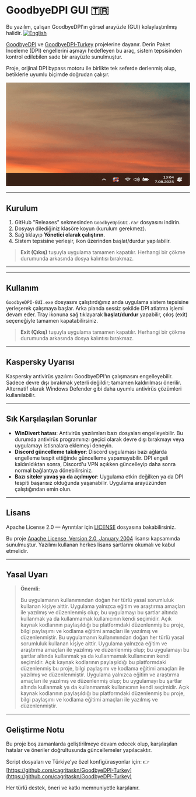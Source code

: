# GoodbyeDPI GUI 🇹🇷

Bu yazılım, çalışan GoodbyeDPI'ın görsel arayüzle (GUI) kolaylaştırılmış halidir. <a href="README.en.md"><img src="https://flagcdn.com/w40/gb.png" height="18" alt="English"/></a>

[GoodbyeDPI](https://github.com/ValdikSS/GoodbyeDPI) ve [GoodbyeDPI-Turkey](https://github.com/cagritaskn/GoodbyeDPI-Turkey) projelerine dayanır. Derin Paket İnceleme (DPI) engellerini aşmayı hedefleyen bu araç, sistem tepsisinden kontrol edilebilen sade bir arayüzle sunulmuştur.

Proje, orijinal DPI bypass motoru ile birlikte tek seferde derlenmiş olup, betiklerle uyumlu biçimde doğrudan çalışır.

<img src="GUI.gif" width="800" alt="Uygulama Gösterimi"/>

---

## Kurulum

1. GitHub "Releases" sekmesinden `GoodbyeDpiGUI.rar` dosyasını indirin.
2. Dosyayı dilediğiniz klasöre koyun (kurulum gerekmez).
3. Sağ tıklayıp **Yönetici olarak çalıştırın**.
4. Sistem tepsisine yerleşir, ikon üzerinden başlat/durdur yapılabilir.


> **Exit (Çıkış)** tuşuyla uygulama tamamen kapatılır. Herhangi bir çökme durumunda arkasında dosya kalıntısı bırakmaz.

---

---





## Kullanım

`GoodbyeDPI-GUI.exe` dosyasını çalıştırdığınız anda uygulama sistem tepsisine yerleşerek çalışmaya başlar. Arka planda sessiz şekilde DPI atlatma işlemi devam eder. Tray ikonuna sağ tıklayarak **başlat/durdur** yapabilir, çıkış (exit) seçeneğiyle tamamen kapatabilirsiniz.

> **Exit (Çıkış)** tuşuyla uygulama tamamen kapatılır. Herhangi bir çökme durumunda arkasında dosya kalıntısı bırakmaz.

---

## Kaspersky Uyarısı

Kaspersky antivirüs yazılımı GoodbyeDPI'ın çalışmasını engelleyebilir. Sadece devre dışı bırakmak yeterli değildir; tamamen kaldırılması önerilir. Alternatif olarak Windows Defender gibi daha uyumlu antivirüs çözümleri kullanılabilir.

---

## Sık Karşılaşılan Sorunlar

- **WinDivert hatası**: Antivirüs yazılımları bazı dosyaları engelleyebilir. Bu durumda antivirüs programınızı geçici olarak devre dışı bırakmayı veya uygulamayı istisnalara eklemeyi deneyin.
- **Discord güncelleme takılıyor**: Discord uygulaması bazı ağlarda engelleme tespit ettiğinde güncelleme yapamayabilir. DPI engeli kaldırıldıktan sonra, Discord'u VPN açıkken güncelleyip daha sonra normal bağlantıya dönebilirsiniz.
- **Bazı siteler yavaş ya da açılmıyor**: Uygulama etkin değilken ya da DPI tespiti başarısız olduğunda yaşanabilir. Uygulama arayüzünden çalıştığından emin olun.

---

## Lisans

Apache License 2.0 — Ayrıntılar için [LICENSE](./LICENSE) dosyasına bakabilirsiniz.

Bu proje [Apache License, Version 2.0, January 2004](http://www.apache.org/licenses/) lisansı kapsamında sunulmuştur. Yazılımı kullanan herkes lisans şartlarını okumalı ve kabul etmelidir.

---

## Yasal Uyarı

> **Önemli:**
> 
> Bu uygulamanın kullanımından doğan her türlü yasal sorumluluk kullanan kişiye aittir. Uygulama yalnızca eğitim ve araştırma amaçları ile yazılmış ve düzenlenmiş olup; bu uygulamayı bu şartlar altında kullanmak ya da kullanmamak kullanıcının kendi seçimidir. Açık kaynak kodlarının paylaşıldığı bu platformdaki düzenlenmiş bu proje, bilgi paylaşımı ve kodlama eğitimi amaçları ile yazılmış ve düzenlenmiştir.
> Bu uygulamanın kullanımından doğan her türlü yasal sorumluluk kullanan kişiye aittir. Uygulama yalnızca eğitim ve araştırma amaçları ile yazılmış ve düzenlenmiş olup; bu uygulamayı bu şartlar altında kullanmak ya da kullanmamak kullanıcının kendi seçimidir. Açık kaynak kodlarının paylaşıldığı bu platformdaki düzenlenmiş bu proje, bilgi paylaşımı ve kodlama eğitimi amaçları ile yazılmış ve düzenlenmiştir. Uygulama yalnızca eğitim ve araştırma amaçları ile yazılmış ve düzenlenmiş olup; bu uygulamayı bu şartlar altında kullanmak ya da kullanmamak kullanıcının kendi seçimidir. Açık kaynak kodlarının paylaşıldığı bu platformdaki düzenlenmiş bu proje, bilgi paylaşımı ve kodlama eğitimi amaçları ile yazılmış ve düzenlenmiştir.

---

## Geliştirme Notu

Bu proje boş zamanlarda geliştirilmeye devam edecek olup, karşılaşılan hatalar ve öneriler doğrultusunda güncellemeler yapılacaktır.

Script dosyaları ve Türkiye’ye özel konfigürasyonlar için:
👉 [https://github.com/cagritaskn/GoodbyeDPI-Turkey](https://github.com/cagritaskn/GoodbyeDPI-Turkey)

Her türlü destek, öneri ve katkı memnuniyetle karşılanır.

